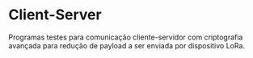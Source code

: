 # Client-Server
Programas testes para comunicação cliente-servidor com criptografia avançada para redução de payload a ser enviada por dispositivo LoRa.
